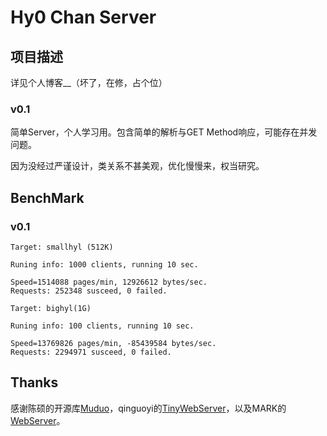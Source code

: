 # Hy0 Chan Server

## 项目描述

详见个人博客__（坏了，在修，占个位）

### v0.1 

简单Server，个人学习用。包含简单的解析与GET Method响应，可能存在并发问题。

因为没经过严谨设计，类关系不甚美观，优化慢慢来，权当研究。

## BenchMark

### v0.1

```
Target: smallhyl (512K)

Runing info: 1000 clients, running 10 sec.

Speed=1514088 pages/min, 12926612 bytes/sec.
Requests: 252348 susceed, 0 failed.
```

```
Target: bighyl(1G)

Runing info: 100 clients, running 10 sec.

Speed=13769826 pages/min, -85439584 bytes/sec.
Requests: 2294971 susceed, 0 failed.
```

## Thanks

感谢陈硕的开源库[Muduo](https://github.com/chenshuo/muduo)，qinguoyi的[TinyWebServer](https://github.com/qinguoyi/TinyWebServer)，以及MARK的[WebServer](https://github.com/markparticle/WebServer)。

